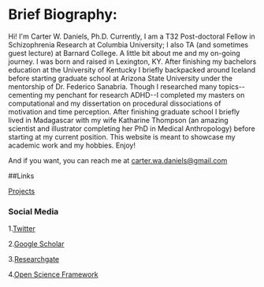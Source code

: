 # Brief Biography:

Hi! I'm Carter W. Daniels, Ph.D. Currently, I am a T32 Post-doctoral Fellow in Schizophrenia Research at Columbia University; I also TA (and sometimes guest lecture) at Barnard College. A little bit about me and my on-going journey. I was born and raised in Lexington, KY. After finishing my bachelors education at the University of Kentucky I briefly backpacked around Iceland before starting graduate school at Arizona State University under the mentorship of Dr. Federico Sanabria. Though I researched many topics--cementing my penchant for research ADHD--I completed my masters on computational and my dissertation on procedural dissociations of motivation and time perception. After finishing graduate school I briefly lived in Madagascar with my wife Katharine Thompson (an amazing scientist and illustrator completing her PhD in Medical Anthropology) before starting at my current position. This website is meant to showcase my academic work and my hobbies. Enjoy! 

And if you want, you can reach me at carter.wa.daniels@gmail.com

##Links

[Projects](CV.md)


### Social Media

1.[Twitter](https://twitter.com/cwdanielsRW)

2.[Google Scholar](https://scholar.google.com/citations?user=BTGMcAoAAAAJ&hl=en&oi=ao)

3.[Researchgate](https://www.researchgate.net/profile/Carter_Daniels)

4.[Open Science Framework](https://osf.io/profile/)

